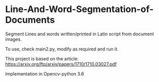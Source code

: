 # Line-And-Word-Segmentation-of-Documents

Segment Lines and words written/printed in Latin script from document images.

To use, check main2.py, modify as required and run it.

This project is based on the article: https://arxiv.org/ftp/arxiv/papers/1710/1710.03027.pdf

Implementation in Opencv-python 3.6

